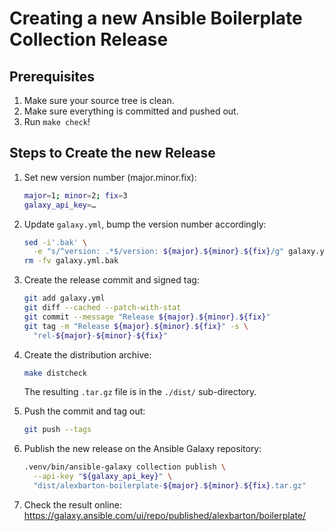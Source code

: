 # Creating a new Ansible Boilerplate Collection Release

## Prerequisites

1. Make sure your source tree is clean.
2. Make sure everything is committed and pushed out.
3. Run `make check`!

## Steps to Create the new Release

1. Set new version number (major.minor.fix):

   ```sh
   major=1; minor=2; fix=3
   galaxy_api_key=…
   ```

2. Update `galaxy.yml`, bump the version number accordingly:

   ```sh
   sed -i'.bak' \
     -e "s/^version: .*$/version: ${major}.${minor}.${fix}/g" galaxy.yml
   rm -fv galaxy.yml.bak
   ```

3. Create the release commit and signed tag:

   ```sh
   git add galaxy.yml
   git diff --cached --patch-with-stat
   git commit --message "Release ${major}.${minor}.${fix}"
   git tag -m "Release ${major}.${minor}.${fix}" -s \
     "rel-${major}-${minor}-${fix}"
   ```

4. Create the distribution archive:

   ```sh
   make distcheck
   ```

   The resulting `.tar.gz` file is in the `./dist/` sub-directory.

5. Push the commit and tag out:

   ```sh
   git push --tags
   ```

6. Publish the new release on the Ansible Galaxy repository:

   ```sh
   .venv/bin/ansible-galaxy collection publish \
     --api-key "${galaxy_api_key}" \
     "dist/alexbarton-boilerplate-${major}.${minor}.${fix}.tar.gz"
   ```

7. Check the result online:
   <https://galaxy.ansible.com/ui/repo/published/alexbarton/boilerplate/>
